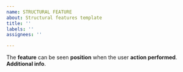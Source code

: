 ```yaml
---
name: STRUCTURAL FEATURE
about: Structural features template
title: ''
labels: ''
assignees: ''

---
```


The **feature** can be seen **position** when the user **action performed**. **Additional info**.
